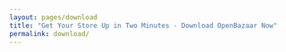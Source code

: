 ```yaml
---
layout: pages/download
title: "Get Your Store Up in Two Minutes - Download OpenBazaar Now"
permalink: download/
---
```

